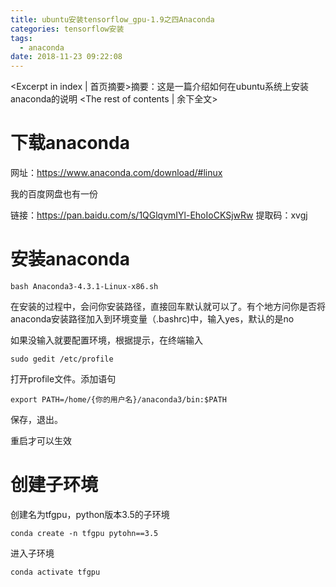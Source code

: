```yaml
---
title: ubuntu安装tensorflow_gpu-1.9之四Anaconda
categories: tensorflow安装
tags:
  - anaconda
date: 2018-11-23 09:22:08
---
```

<Excerpt in index | 首页摘要>摘要：这是一篇介绍如何在ubuntu系统上安装anaconda的说明<!-- more -->
<The rest of contents | 余下全文>

# **下载anaconda**

网址：https://www.anaconda.com/download/#linux

我的百度网盘也有一份

链接：https://pan.baidu.com/s/1QGlqvmIYl-EhoIoCKSjwRw 
提取码：xvgj 

# **安装anaconda**

```
bash Anaconda3-4.3.1-Linux-x86.sh
```

在安装的过程中，会问你安装路径，直接回车默认就可以了。有个地方问你是否将anaconda安装路径加入到环境变量（.bashrc)中，输入yes，默认的是no 

如果没输入就要配置环境，根据提示，在终端输入

```
sudo gedit /etc/profile
```

打开profile文件。添加语句

```
export PATH=/home/{你的用户名}/anaconda3/bin:$PATH
```

保存，退出。 

重启才可以生效

# **创建子环境**

创建名为tfgpu，python版本3.5的子环境

```
conda create -n tfgpu pytohn==3.5
```

进入子环境

```
conda activate tfgpu
```

